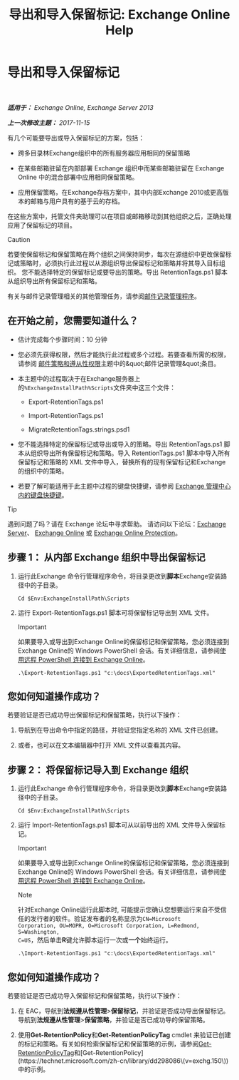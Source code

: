 ﻿---
title: '导出和导入保留标记: Exchange Online Help'
TOCTitle: 导出和导入保留标记
ms:assetid: 18405ea2-7ccc-475e-bd84-8b040e17bf44
ms:mtpsurl: https://technet.microsoft.com/zh-cn/library/JJ907307(v=EXCHG.150)
ms:contentKeyID: 51408199
ms.date: 05/23/2018
mtps_version: v=EXCHG.150
ms.translationtype: MT
---

# 导出和导入保留标记

 

_**适用于：** Exchange Online, Exchange Server 2013_

_**上一次修改主题：** 2017-11-15_

有几个可能要导出或导入保留标记的方案，包括：

  - 跨多目录林Exchange组织中的所有服务器应用相同的保留策略

  - 在某些邮箱驻留在内部部署 Exchange 组织中而某些邮箱驻留在 Exchange Online 中的混合部署中应用相同保留策略。

  - 应用保留策略，在Exchange存档方案中，其中内部Exchange 2010或更高版本的邮箱与用户具有的基于云的存档。

在这些方案中，托管文件夹助理可以在项目或邮箱移动到其他组织之后，正确处理应用了保留标记的项目。

> [!CAUTION]  
> 若要使保留标记和保留策略在两个组织之间保持同步，每次在源组织中更改保留标记或策略时，必须执行此过程以从源组织导出保留标记和策略并将其导入目标组织。
> 您不能选择特定的保留标记或要导出的策略。导出 RetentionTags.ps1 脚本从组织导出所有保留标记和策略。


有关与邮件记录管理相关的其他管理任务，请参阅[邮件记录管理程序](messaging-records-management-procedures-exchange-2013-help.md)。

## 在开始之前，您需要知道什么？

  - 估计完成每个步骤时间：10 分钟

  - 您必须先获得权限，然后才能执行此过程或多个过程。若要查看所需的权限，请参阅 [邮件策略和遵从性权限](messaging-policy-and-compliance-permissions-exchange-2013-help.md)主题中的\&quot;邮件记录管理\&quot;条目。

  - 本主题中的过程取决于在Exchange服务器上的`%ExchangeInstallPath%Scripts`文件夹中这三个文件：
    
      - Export-RetentionTags.ps1
    
      - Import-RetentionTags.ps1
    
      - MigrateRetentionTags.strings.psd1

  - 您不能选择特定的保留标记或导出或导入的策略。导出 RetentionTags.ps1 脚本从组织导出所有保留标记和策略。导入 RetentionTags.ps1 脚本中导入所有保留标记和策略的 XML 文件中导入，替换所有的现有保留标记和Exchange的组织中的策略。

  - 若要了解可能适用于此主题中过程的键盘快捷键，请参阅 [Exchange 管理中心内的键盘快捷键](keyboard-shortcuts-in-the-exchange-admin-center-exchange-online-protection-help.md)。

> [!TIP]  
> 遇到问题了吗？请在 Exchange 论坛中寻求帮助。 请访问以下论坛：<a href="https://go.microsoft.com/fwlink/p/?linkid=60612">Exchange Server</a>、 <a href="https://go.microsoft.com/fwlink/p/?linkid=267542">Exchange Online</a> 或 <a href="https://go.microsoft.com/fwlink/p/?linkid=285351">Exchange Online Protection</a>。


## 步骤 1： 从内部 Exchange 组织中导出保留标记

1.  运行此Exchange 命令行管理程序命令，将目录更改到**脚本**Exchange安装路径中的子目录。
    
        Cd $Env:ExchangeInstallPath\Scripts

2.  运行 Export-RetentionTags.ps1 脚本可将保留标记导出到 XML 文件。
    
    > [!IMPORTANT]  
    > 如果要导入或导出到Exchange Online的保留标记和保留策略，您必须连接到Exchange Online的 Windows PowerShell 会话。有关详细信息，请参阅<a href="https://technet.microsoft.com/zh-cn/library/jj984289(v=exchg.150)">使用远程 PowerShell 连接到 Exchange Online</a>。
    
        .\Export-RetentionTags.ps1 "c:\docs\ExportedRetentionTags.xml"

## 您如何知道操作成功？

若要验证是否已成功导出保留标记和保留策略，执行以下操作：

1.  导航到在导出命令中指定的路径，并验证您指定名称的 XML 文件已创建。

2.  或者，也可以在文本编辑器中打开 XML 文件以查看其内容。

## 步骤 2： 将保留标记导入到 Exchange 组织

1.  运行此Exchange 命令行管理程序命令，将目录更改到**脚本**Exchange安装路径中的子目录。
    
        Cd $Env:ExchangeInstallPath\Scripts

2.  运行 Import-RetentionTags.ps1 脚本可从以前导出的 XML 文件导入保留标记。
    
    > [!IMPORTANT]  
    > 如果要导入或导出到Exchange Online的保留标记和保留策略，您必须连接到Exchange Online的 Windows PowerShell 会话。有关详细信息，请参阅<a href="https://technet.microsoft.com/zh-cn/library/jj984289(v=exchg.150)">使用远程 PowerShell 连接到 Exchange Online</a>。
    
    > [!NOTE]  
    > 针对Exchange Online运行此脚本时, 可能提示您确认您想要运行来自不受信任的发行者的软件。验证发布者的名称显示为<code>CN=Microsoft Corporation, OU=MOPR, O=Microsoft Corporation, L=Redmond, S=Washington, C=US</code>，然后单击<strong>R</strong>键允许脚本运行一次或<strong>一个</strong>始终运行。
    
        .\Import-RetentionTags.ps1 "c:\docs\ExportedRetentionTags.xml"

## 您如何知道操作成功？

若要验证是否已成功导入保留标记和保留策略，执行以下操作：

1.  在 EAC，导航到**法规遵从性管理**\>**保留标记**，并验证是否成功导出保留标记。导航到**法规遵从性管理**\>**保留策略**，并验证是否已成功导的保留策略。

2.  使用**Get-RetentionPolicy**和**Get-RetentionPolicyTag** cmdlet 来验证已创建的标记和策略。有关如何检索保留标记和保留策略的示例，请参阅[Get-RetentionPolicyTag](https://technet.microsoft.com/zh-cn/library/dd298009\(v=exchg.150\))和[Get-RetentionPolicy](https://technet.microsoft.com/zh-cn/library/dd298086\(v=exchg.150\))中的示例。

